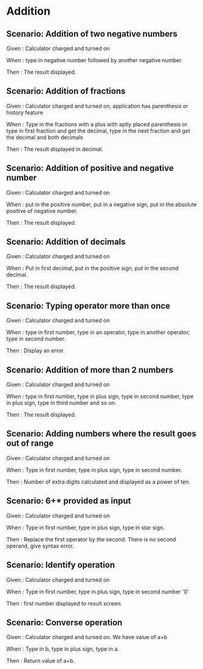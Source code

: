 # Addition


## Scenario: Addition of two negative numbers
  
  Given : Calculator charged and turned on

  When : type in negative number followed by another negative number
  
  Then : The result displayed.

## Scenario: Addition of fractions
  
  Given  : Calculator charged and turned on, application has
  parenthesis or history feature
  
  When : Type in the fractions with a plus with aptly placed parenthesis
  or type in first fraction and get the decimal, type in the next fraction
  and get the decimal and both decimals
  
  Then : The result displayed in decimal.
  
  ## Scenario: Addition of positive and negative number
  
  Given  : Calculator charged and turned on
  
  When : put in the positive number, put in a negative sign, put in
  the absolute positive of negative number.
  
  Then : The result displayed.
  
  ## Scenario: Addition of decimals
  
  Given  : Calculator charged and turned on
  
  When : Put in first decimal, put in the positive sign, put in the second
  decimal.
  
  Then : The result displayed.
  
## Scenario: Typing operator more than once
  
  Given  : Calculator charged and turned on
  
  When : type in first number, type in an operator, type in another
  operator, type in second number.
  
  Then : Display an error.
  
## Scenario:  Addition of more than 2 numbers
  
  Given  : Calculator charged and turned on
  
  When : type in first number, type in plus sign, type in second number,
  type in plus sign, type in third number and so on.
  
  Then : The result displayed.
  
## Scenario: Adding numbers where the result goes out of range
  
  Given  : Calculator charged and turned on
  
  When : Type in first number, type in plus sign, type in second number.
  
  Then : Number of extra digits calculated and displayed as
  a power of ten.
  
## Scenario: 6+* provided as input
  
  Given  : Calculator charged and turned on
  
  When : Type in first number, type in plus sign, type in star sign.
  
  Then : Replace the first operator by the second. There is no second
  operand, give syntax error.

## Scenario: Identify operation
  
  Given  : Calculator charged and turned on
  
  When : Type in first number, type in plus sign, type in second number '0'
  
  Then : first number displayed to result screen.

## Scenario: Converse operation
  
  Given  : Calculator charged and turned on. We have value of a+b
  
  When : Type in b, type in plus sign, type in a.
  
  Then : Return value of a+b.
